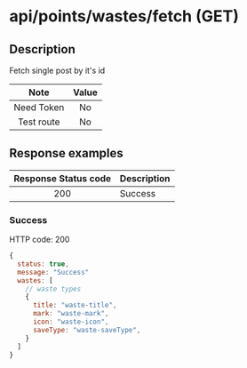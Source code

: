 # api/points/wastes/fetch (GET)

## Description

Fetch single post by it's id

|    Note    | Value |
| :--------: | :---: |
| Need Token |  No   |
| Test route |  No   |

## Response examples

| Response Status code | Description |
| :------------------: | ----------- |
|         200          | Success     |

### Success

HTTP code: 200

```js
{
  status: true,
  message: "Success"
  wastes: [
    // waste types
    {
      title: "waste-title",
      mark: "waste-mark",
      icon: "waste-icon",
      saveType: "waste-saveType",
    }
  ]
}
```
